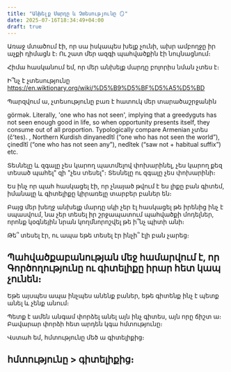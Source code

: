 ```yaml
---
title: "Անխելք Մարդը և Չտեսությունը 🪞"
date: 2025-07-16T18:34:49+04:00
draft: true
---
```

Առաջ մտածում էի, որ սա իսկապես խելք չունի, ախր ամբողջը իր աչքի դիմացն է։ Ու շատ մեր ազգի պահվածքին էի նույնացնում։

Հիմա հասկանում եմ, որ մեր անխելք մարդը բոլորիս նման չտես է։

Ի՞նչ է չտեսությունը https://en.wiktionary.org/wiki/%D5%B9%D5%BF%D5%A5%D5%BD

Պարզվում ա, չտեսությունը բառ է հատուկ մեր տարածաշրջանին

 görmək. Literally, 'one who has not seen', implying that a greedyguts has not seen enough good in life, so when opportunity presents itself, they consume out of all proportion. Typologically compare Armenian չտես (čʻtes). , Northern Kurdish dinyanedîtî (“one who has not seen the world”), çinedîtî (“one who has not seen any”), nedîtek (“saw not + habitual suffix”) etc. 

Տեսնելը և զգալը չես կարող պատմելով փոխարինել, չես կարող քեզ տեսած պահել" զի "չես տեսել"։ Տեսնելը ու զգալը չես փոխարինի։ 

Ես ինչ որ պահ հասկացել էի, որ չնայած թվում է ես լիքը բան գիտեմ, իմանալը և գիտելիքը կիրառելը տարբեր բաներ են։

Բայց մեր խեղջ անխելք մարդը սկի չեր էլ հասկացել թե իրենից ինչ է սպասվում, նա չեր տեսել իր շրջապատում պահվածքի մոդելներ, որոնք կօգնեյին նրան կողմնորոշվել թե ի՞նչ պիտի անի։

Թե՞ տեսել էր, ու ապա եթե տեսել էր ինչի՞ էլի բան չարեց։

## Պահվածքաբանության մեջ համարվում է, որ Գործողությունը ու գիտելիքը իրար հետ կապ չունեն։

Եթե այսպես ապա ինչպես անենք բաներ, եթե գիտենք ինչ է պետք անել և չենք անում։

Պետք է ամեն անգամ փորձել անել այն ինչ գիտես, այն որը ճիշտ ա։ Բավարար փորձի հետ արդեն կգա հմտությունը։

Վստահ եմ, հմտությունը մեծ ա գիտելիքից։


## հմտությունը > գիտելիքից։




